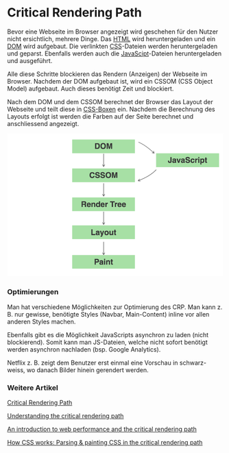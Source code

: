 # Critical Rendering Path
Bevor eine Webseite im Browser angezeigt wird geschehen für den Nutzer nicht ersichtlich, mehrere Dinge. Das [HTML](/wiki/programmiersprachen/html) wird heruntergeladen und ein [DOM](/wiki/divers/dom) wird aufgebaut. Die verlinkten [CSS](/wiki/programmiersprachen/css)-Dateien werden heruntergeladen und geparst. Ebenfalls werden auch die [JavaScipt](/wiki/programmiersprachen/javascript)-Dateien heruntergeladen und ausgeführt.


Alle diese Schritte blockieren das Rendern (Anzeigen) der Webseite im Browser. Nachdem der DOM aufgebaut ist, wird ein CSSOM (CSS Object Model) aufgebaut. Auch dieses benötigt Zeit und blockiert.


Nach dem DOM und dem CSSOM berechnet der Browser das Layout der Webseite und teilt diese in [CSS-Boxen](https://developer.mozilla.org/en-US/docs/Learn/CSS/Introduction_to_CSS/Box_model) ein. Nachdem die Berechnung des Layouts erfolgt ist werden die Farben auf der Seite berechnet und anschliessend angezeigt.


![No alt text available](/wiki/crp.png)
### Optimierungen
Man hat verschiedene Möglichkeiten zur Optimierung des CRP. Man kann z. B. nur gewisse, benötigte Styles (Navbar, Main-Content) inline vor allen anderen Styles machen.


Ebenfalls gibt es die Möglichkeit JavaScripts asynchron zu laden (nicht blockierend). Somit kann man JS-Dateien, welche nicht sofort benötigt werden asynchron nachladen (bsp. Google Analytics).


Netflix z. B. zeigt dem Benutzer erst einmal eine Vorschau in schwarz-weiss, wo danach Bilder hinein gerendert werden.


### Weitere Artikel
[Critical Rendering Path](https://developers.google.com/web/fundamentals/performance/critical-rendering-path/?hl=en)


[Understanding the critical rendering path](https://medium.com/@luisvieira_gmr/understanding-the-critical-rendering-path-rendering-pages-in-1-second-735c6e45b47a)


[An introduction to web performance and the critical rendering path](https://medium.freecodecamp.org/an-introduction-to-web-performance-and-the-critical-rendering-path-ce1fb5029494)


[How CSS works: Parsing & painting CSS in the critical rendering path](https://blog.logrocket.com/how-css-works-parsing-painting-css-in-the-critical-rendering-path-b3ee290762d3)

